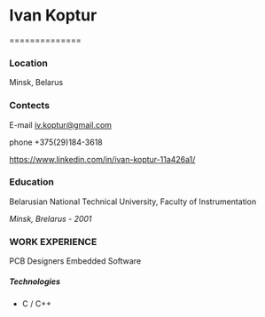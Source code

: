 # Ivan Koptur
==============

### Location
Minsk, Belarus

### Contects
E-mail iv.koptur@gmail.com

phone +375(29)184-3618

https://www.linkedin.com/in/ivan-koptur-11a426a1/

### Education
Belarusian National Technical University, Faculty of Instrumentation

*Minsk, Brelarus - 2001*



### WORK EXPERIENCE
PCB Designers
Embedded Software

##### Technologies
* C / C++